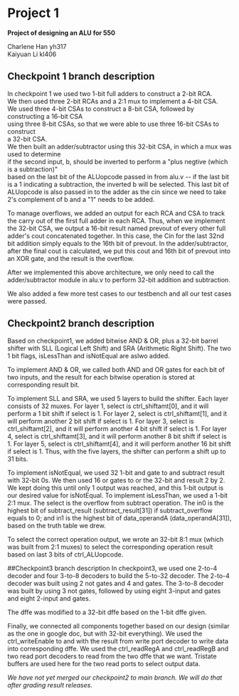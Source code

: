 # Project 1
**Project of designing an ALU for 550**

Charlene Han yh317  
Kaiyuan Li kl406  

## Checkpoint 1 branch description  
In checkpoint 1 we used two 1-bit full adders to construct a 2-bit RCA.  
We then used three 2-bit RCAs and a 2:1 mux to implement a 4-bit CSA.  
We used three 4-bit CSAs to construct a 8-bit CSA, followed by constructing a 16-bit CSA  
using three 8-bit CSAs, so that we were able to use three 16-bit CSAs to construct  
a 32-bit CSA.    
We then built an adder/subtractor using this 32-bit CSA, in which a mux was used to determine   
if the second input, b, should be inverted to perform a "plus negtive (which is a subtraction)"   
based on the last bit of the ALUopcode passed in from alu.v -- if the last bit is a 1 indicating 
a subtraction, the inverted b will be selected. This last bit of ALUopcode is also passed in to 
the adder as the cin since we need to take 2's complement of b and a "1" needs to be added.
  
To manage overflows, we added an output for each RCA and CSA to track the carry out of the first 
full adder in each RCA. Thus, when we implement the 32-bit CSA, we output a 16-bit result named prevout 
of every other full adder's cout concatenated together. In this case, the Cin for the last 32nd bit 
addition simply equals to the 16th bit of prevout. In the adder/subtractor, after the final cout is 
calculated, we put this cout and 16th bit of prevout into an XOR gate, and the result is the overflow.
  
After we implemented this above architecture, we only need to call the adder/subtractor 
module in alu.v to perform 32-bit addition and subtraction.
  
We also added a few more test cases to our testbench and all our test cases were passed.

## Checkpoint2 branch description

Based on checkpoint1, we added bitwise AND & OR, plus a 32-bit barrel shifter with SLL (Logical Left Shift) 
and SRA (Arithmetic Right Shift). The two 1 bit flags, isLessThan and isNotEqual are aslwo added. 
  
To implement AND & OR, we called both AND and OR gates for each bit of two inputs, and the result 
for each bitwise operation is stored at corresponding result bit.  
  
To implement SLL and SRA, we used 5 layers to build the shifter. Each layer consists of 32 muxes. 
For layer 1, select is ctrl_shiftamt[0], and it will perform a 1 bit shift if select is 1.
For layer 2, select is ctrl_shiftamt[1], and it will perform another 2 bit shift if select is 1.
For layer 3, select is ctrl_shiftamt[2], and it will perform another 4 bit shift if select is 1.
For layer 4, select is ctrl_shiftamt[3], and it will perform another 8 bit shift if select is 1.
For layer 5, select is ctrl_shiftamt[4], and it will perform another 16 bit shift if select is 1.
Thus, with the five layers, the shifter can perform a shift up to 31 bits.

To implement isNotEqual, we used 32 1-bit and gate to and subtract result with 32-bit 0s. We then 
used 16 or gates to or the 32-bit and result 2 by 2. We kept doing this until only 1 output was 
reached, and this 1-bit output is our desired value for isNotEqual. To implement isLessThan, we 
used a 1-bit 2:1 mux. The select is the overflow from subtract operation. The in0 is the highest 
bit of subtract_result (subtract_result[31]) if subtract_overflow equals to 0; and in1 is the highest 
bit of data_operandA (data_operandA[31]), based on the truth table we drew.

To select the correct operation output, we wrote an 32-bit 8:1 mux (which was built from 2:1 muxes) 
to select the corresponding operation result based on last 3 bits of ctrl_ALUopcode.

##Checkpoint3 branch description
In checkpoint3, we used one 2-to-4 decoder and four 3-to-8 decoders to build the 5-to-32 decoder. 
The 2-to-4 decoder was built using 2 not gates and 4 and gates. The 3-to-8 decoder was built by 
using 3 not gates, followed by using eight 3-input and gates and eight 2-input and gates.

The dffe was modified to a 32-bit dffe based on the 1-bit dffe given.

Finally, we connected all components together based on our design (similar as the one in google doc, 
but with 32-bit everything). We used the ctrl_writeEnable to and with the result from write port 
decoder to write data into corresponding dffe. We used the ctrl_readRegA and ctrl_readRegB and two read 
port decoders to read from the two dffe that we want. Tristate buffers are used here for the 
two read ports to select output data.

*We have not yet merged our checkpoint2 to main branch. We will do that after grading result releases.*
